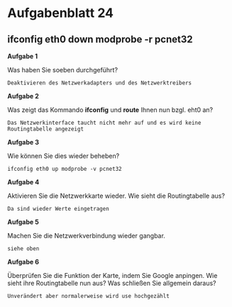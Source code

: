 # Aufgabenblatt 24

ifconfig eth0 down
modprobe -r pcnet32
---

**Aufgabe 1**

Was haben Sie soeben durchgeführt?

`Deaktivieren des Netzwerkadapters und des Netzwerktreibers`

**Aufgabe 2**

Was zeigt das Kommando **ifconfig** und **route** Ihnen nun bzgl. eht0 an?

`Das Netzwerkinterface taucht nicht mehr auf und es wird keine Routingtabelle angezeigt`


**Aufgabe 3**

Wie können Sie dies wieder beheben?

`ifconfig eth0 up modprobe -v pcnet32`


**Aufgabe 4**

Aktivieren Sie die Netzwerkkarte wieder. Wie sieht die Routingtabelle aus?

`Da sind wieder Werte eingetragen`


**Aufgabe 5**

Machen Sie die Netzwerkverbindung wieder gangbar.

`siehe oben`


**Aufgabe 6**

Überprüfen Sie die Funktion der Karte, indem Sie Google anpingen. Wie sieht ihre Routingtabelle nun aus? Was schließen Sie allgemein daraus?

`Unverändert aber normalerweise wird use hochgezählt`

